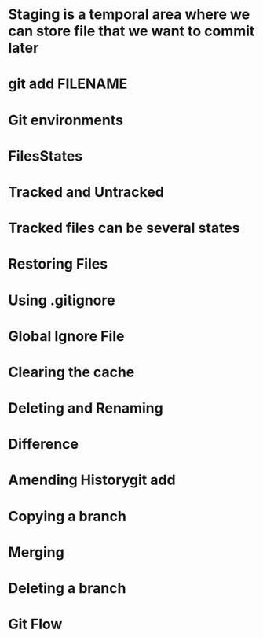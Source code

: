 # Staging is a temporal area where we can store file that we want to commit later
# git add FILENAME
<!-- git add --all
git add -A
git add .
git commit -m "My first commit" -->

# Git environments
<!-- Working env
Staging env
Commit -->
# FilesStates
# Tracked and Untracked
# Tracked files can be several states 
<!-- unmodified
modified
staged -->
# Restoring Files
<!-- git restore README.md
git restore .
git checkout . -->

# Using .gitignore
# Global Ignore File
<!-- git config --global core.excludesfile [file] -->
# Clearing the cache
<!-- git rm -r --cached . -->
# Deleting and Renaming
<!-- git rm index.html 
git restore --staged <file> -->
# Difference
<!-- git diff -->
<!-- git log --oneline -->
# Amending Historygit add 

<!-- git commit --amend -->
# Copying a branch
<!-- git switch -c NAME
# git chechout -b NAME -->

# Merging
<!-- git merge <branch> -->
# Deleting a branch
<!-- git branch --delete NAME
git branch -d NAME
git branch -b NAME -->

# Git Flow
<!-- Feature/fix branch
make changes
Merge to master
Delete old branch
[gitflow]: image.png -->